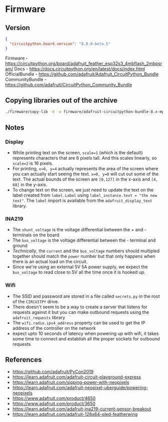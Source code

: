 # Firmware

## Version

```json
{
  "circuitpython.board.version": "8.0.0-beta.5"
}
```

Firmware - https://circuitpython.org/board/adafruit_feather_esp32s3_4mbflash_2mbpsram/
Docs - https://docs.circuitpython.org/en/latest/docs/index.html
OfficialBundle - https://github.com/adafruit/Adafruit_CircuitPython_Bundle
CommunityBundle - https://github.com/adafruit/CircuitPython_Community_Bundle

## Copying libraries out of the archive

```sh
./firmware/copy-lib -d -a firmware/adafruit-circuitpython-bundle-8.x-mpy-20221216.zip -l ./firmware/libraries.json
```

## Notes

### Display

- While printing text on the screen, `scale=1` (which is the default) represents characters that are 8 pixels tall. And this scales linearly, so `scale=2` is 16 pixels.
- For printing, `x=0, y=4` actually represents the area of the screen where you can actually start seeing the text. `x=0, y=0` will cut out some of the text. The actual bounds of the screen are `[0,127]` in the x-axis and `[4, 68]` in the y-axis.
- To change text on the screen, we just need to update the text on the label created from `label.Label` using `label_instance.text = "the new text"`. The `label` import is available from the `adafruit_display_text` library.

### INA219

- The `shunt_voltage` is the voltage differential between the + and - terminals on the board
- The `bus_voltage` is the voltage differential between the - terminal and ground
- _Technically_, the `current` and the `bus_voltage` numbers should multipled together should match the `power` number but that only happens when there is an actual load on the circuit.
- Since we're using an external 5V 5A power supply, we expect the `bus_voltage` to read close to 5V all the time once it is hooked up.

### Wifi

- The SSID and password are stored in a file called `secrets.py` in the root of the `CIRCUITPY` drive.
- There doesn't seem to be a way to create a server that listens for requests against it but you can make outbound requests using the `adafruit_requests` library
- The `wifi.radio.ipv4_address` property can be used to get the IP address of the controller on the network
- expect upto 10 seconds of latency when powering up with wifi, it takes some time to connect and establish all the proper sockets for outbound requests

## References

- https://github.com/adafruit/PyCon2019
- https://learn.adafruit.com/adafruit-circuit-playground-express
- https://learn.adafruit.com/sipping-power-with-neopixels
- https://learn.adafruit.com/adafruit-neopixel-uberguide/powering-neopixels
- https://www.adafruit.com/product/4650
- https://www.adafruit.com/product/3650
- https://learn.adafruit.com/adafruit-ina219-current-sensor-breakout
- https://learn.adafruit.com/adafruit-128x64-oled-featherwing
